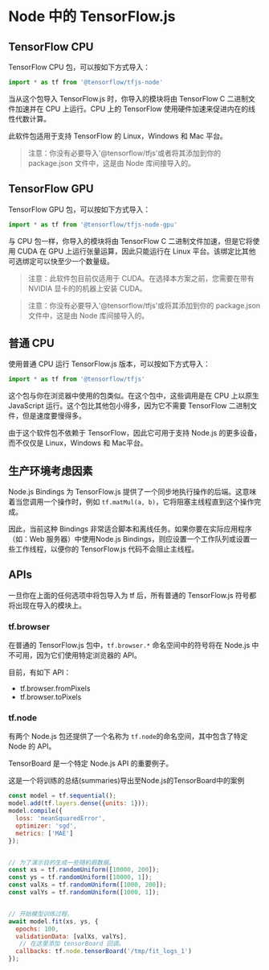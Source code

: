 # Node 中的 TensorFlow.js

## TensorFlow CPU

TensorFlow CPU 包，可以按如下方式导入：


```js
import * as tf from '@tensorflow/tfjs-node'
```

当从这个包导入 TensorFlow.js 时，你导入的模块将由 TensorFlow C 二进制文件加速并在 CPU 上运行。CPU 上的 TensorFlow 使用硬件加速来促进内在的线性代数计算。

此软件包适用于支持 TensorFlow 的 Linux，Windows 和 Mac 平台。

> 注意：你没有必要导入'@tensorflow/tfjs'或者将其添加到你的 package.json 文件中，这是由 Node 库间接导入的。


## TensorFlow GPU

TensorFlow GPU 包，可以按如下方式导入：


```js
import * as tf from '@tensorflow/tfjs-node-gpu'
```

与 CPU 包一样，你导入的模块将由 TensorFlow C 二进制文件加速，但是它将使用 CUDA 在 GPU 上运行张量运算，因此只能运行在 Linux 平台。该绑定比其他可选绑定可以快至少一个数量级。

> 注意：此软件包目前仅适用于 CUDA。在选择本方案之前，您需要在带有 NVIDIA 显卡的的机器上安装 CUDA。

> 注意：你没有必要导入'@tensorflow/tfjs'或将其添加到你的 package.json 文件中，这是由 Node 库间接导入的。


## 普通 CPU

使用普通 CPU 运行 TensorFlow.js 版本，可以按如下方式导入：


```js
import * as tf from '@tensorflow/tfjs'
```

这个包与你在浏览器中使用的包类似。在这个包中，这些调用是在 CPU 上以原生 JavaScript 运行。这个包比其他包小得多，因为它不需要 TensorFlow 二进制文件，但是速度要慢得多。

由于这个软件包不依赖于 TensorFlow，因此它可用于支持 Node.js 的更多设备，而不仅仅是 Linux，Windows 和 Mac平台。


## 生产环境考虑因素

Node.js Bindings 为 TensorFlow.js 提供了一个同步地执行操作的后端。这意味着当您调用一个操作时，例如 `tf.matMul(a, b)`，它将阻塞主线程直到这个操作完成。

因此，当前这种 Bindings 非常适合脚本和离线任务。如果你要在实际应用程序（如：Web 服务器）中使用Node.js Bindings，则应设置一个工作队列或设置一些工作线程，以便你的 TensorFlow.js 代码不会阻止主线程。


## APIs

一旦你在上面的任何选项中将包导入为 tf 后，所有普通的 TensorFlow.js 符号都将出现在导入的模块上。

### tf.browser

在普通的 TensorFlow.js 包中，`tf.browser.*` 命名空间中的符号将在 Node.js 中不可用，因为它们使用特定浏览器的 API。

目前，有如下 API：

*   tf.browser.fromPixels
*   tf.browser.toPixels

### tf.node

有两个 Node.js 包还提供了一个名称为 `tf.node`的命名空间，其中包含了特定 Node 的 API。

TensorBoard 是一个特定 Node.js API 的重要例子。

这是一个将训练的总结(summaries)导出至Node.js的TensorBoard中的案例

```js
const model = tf.sequential();
model.add(tf.layers.dense({units: 1}));
model.compile({
  loss: 'meanSquaredError',
  optimizer: 'sgd',
  metrics: ['MAE']
});


// 为了演示目的生成一些随机假数据。
const xs = tf.randomUniform([10000, 200]);
const ys = tf.randomUniform([10000, 1]);
const valXs = tf.randomUniform([1000, 200]);
const valYs = tf.randomUniform([1000, 1]);


// 开始模型训练过程。
await model.fit(xs, ys, {
  epochs: 100,
  validationData: [valXs, valYs],
   // 在这里添加 tensorBoard 回调。
  callbacks: tf.node.tensorBoard('/tmp/fit_logs_1')
});
```
